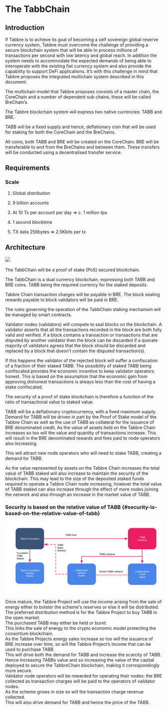 # The TabbChain



## Introduction

If Tabbre is to achieve its goal of becoming a self sovereign global reserve currency system, Tabbre must overcome the challenge of providing a secure blockchain system that will be able to process millions of transactions per second with low latency and global reach. In addition the system needs to accommodate the expected demands of being able to interoperate with the existing fiat currency system and also provide the capability to support DeFi applications. It’s with this challenge in mind that Tabbre proposes the  integrated multichain system described in this document.


The multichain model that Tabbre proposes consists of a master chain, the CoreChain and a number of dependent sub chains, these will be called BreChain’s.


The Tabbre blockchain system will express two native currencies: TABB and BRE.


TABB will be a fixed supply and hence, deflationary coin that will be used for staking for both the CoreChain and the BreChains.


All coins, both TABB and BRE will be created on the CoreChain. BRE will be transferable to and from the BreChains and between them. These transfers will be conducted using a decentralised transfer service.

## Requirements

### Scale

1. Global distribution

2. 9 billion accounts

3. At 10 Tx per account per day => c. 1 million tps 

4. 1 second blocktime

5. TX data 256bytes => 2.5Kbits per tx

## Architecture





![](https://raw.githubusercontent.com/tabbre/library/35a5859cab652bdf9afab207cdee1557441f5bc1/images/Diagrams/Tabbre%C2%A0Wallet%20Service%20Provider%20Architecture.svg)

The TabbChain will be a proof of stake (PoS) secured blockchain. 

The TabbChain is a dual currency blockchain, expressing both TABB and BRE coins. TABB being the required currency for the staked deposits. 

Tabbre Chain transaction charges will be payable in BRE. The block sealing rewards payable to block validators will be paid in BRE.

The rules governing the operation of the TabbChain staking mechanism will be managed by smart contracts.

Validator nodes (validators) will compete to seal blocks on the blockchain. A validator asserts that all the transactions recorded in the block are both fully valid and verified. If a block contains a transaction or transactions that are disputed by another validator then the block can be discarded if a quorate majority of validators agrees that the block should be discarded and replaced by a block that doesn’t contain the disputed transaction(s). 

If this happens the validator of the rejected block will suffer a confiscation of a fraction of their staked TABB. The possibility of staked TABB being confiscated provides the economic incentive to keep validator operators honest. This is based on the assumption that the economic gain from approving dishonest transactions is always less than the cost of having a stake confiscated.

The security of a proof of stake blockchain is therefore a function of the ratio of transactional value to staked value.

TABB will be a deflationary cryptocurrency, with a fixed maximum supply. Demand for TABB will be driven in part by the Proof of Stake model of the Tabbre Chain as well as the use of TABB as collateral for the issuance of BRE denominated credit. As the value of assets held on the Tabbre Chain increases so too will the value and quantity of transactions increase. This will result in the BRE denominated rewards and fees paid to node operators also increasing.

This will attract new node operators who will need to stake TABB, creating a demand for TABB. 

As the value represented by assets on the Tabbre Chain increases the total value of TABB staked will also increase to maintain the security of the blockchain. This may lead to the size of the deposited staked funds required to operate a Tabbre Chain node increasing, however the total value of TABB staked can also increase through the effect of more nodes joining the network and also through an increase in the market value of TABB.



### **Security is based on the relative value of TABB** {#security-is-based-on-the-relative-value-of-tabb}



![](https://github.com/tabbre/library/blob/main/images/Diagrams/TABB%20Staking.png?raw=true)

Once mature, the Tabbre Project will use the income arising from the sale of energy either to bolster the scheme's reserves or else it will be distributed.  
The preferred distribution method is for the Tabbre Project to buy TABB in the open market.  
The purchased TABB may either be  held or burnt.  
This links the sale of energy to the crypto economic model protecting the consortium blockchain.  
As the Tabbre Projects energy sales increase  so too will the issuance of BRE increase over  time, so will the Tabbre Project’s income that can be used  to purchase  TABB.  
This will drive both the demand for TABB and increase the scarcity of TABB.  
Hence increasing TABBs value and so increasing the value of the capital deployed to secure the TabbreChain blockchain, making it correspondingly more secure.  
Validator node operators will  be rewarded for operating their nodes: the BRE collected as transaction charges will be paid to the operators of validator nodes.  
As the scheme grows in size so will the transaction charge revenue collected.  
This will also drive demand for TABB and hence the price of the TABB.